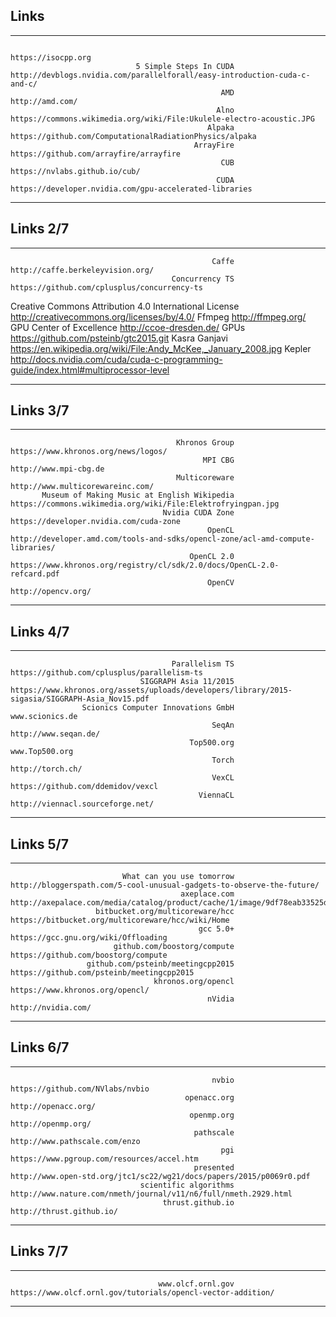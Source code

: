 ## Links
------------------------------------------------------ ----------------------------------------------------------------------------------------------------------------------------------------
                                                                                                                                                                             https://isocpp.org
                                5 Simple Steps In CUDA                                                                http://devblogs.nvidia.com/parallelforall/easy-introduction-cuda-c-and-c/
                                                   AMD                                                                                                                          http://amd.com/
                                                  Alno                                                                     https://commons.wikimedia.org/wiki/File:Ukulele-electro-acoustic.JPG
                                                Alpaka                                                                                  https://github.com/ComputationalRadiationPhysics/alpaka
                                             ArrayFire                                                                                                   https://github.com/arrayfire/arrayfire
                                                   CUB                                                                                                            https://nvlabs.github.io/cub/
                                                  CUDA                                                                                   https://developer.nvidia.com/gpu-accelerated-libraries
------------------------------------------------------ ----------------------------------------------------------------------------------------------------------------------------------------


## Links 2/7

------------------------------------------------------ ----------------------------------------------------------------------------------------------------------------------------------------
                                                 Caffe                                                                                                         http://caffe.berkeleyvision.org/
                                        Concurrency TS                                                                                              https://github.com/cplusplus/concurrency-ts
Creative Commons Attribution 4.0 International License                                                                                              http://creativecommons.org/licenses/by/4.0/
                                                Ffmpeg                                                                                                                       http://ffmpeg.org/
                              GPU Center of Excellence                                                                                                                  http://ccoe-dresden.de/
                                                  GPUs                                                                                                   https://github.com/psteinb/gtc2015.git
                                         Kasra Ganjavi                                                                          https://en.wikipedia.org/wiki/File:Andy_McKee,_January_2008.jpg
                                                Kepler                                                     http://docs.nvidia.com/cuda/cuda-c-programming-guide/index.html#multiprocessor-level
------------------------------------------------------ ----------------------------------------------------------------------------------------------------------------------------------------


## Links 3/7

------------------------------------------------------ ----------------------------------------------------------------------------------------------------------------------------------------
                                         Khronos Group                                                                                                      https://www.khronos.org/news/logos/
                                               MPI CBG                                                                                                                    http://www.mpi-cbg.de
                                         Multicoreware                                                                                                         http://www.multicorewareinc.com/
           Museum of Making Music at English Wikipedia                                                                             https://commons.wikimedia.org/wiki/File:Elektrofryingpan.jpg
                                      Nvidia CUDA Zone                                                                                                   https://developer.nvidia.com/cuda-zone
                                                OpenCL                                                           http://developer.amd.com/tools-and-sdks/opencl-zone/acl-amd-compute-libraries/
                                            OpenCL 2.0                                                                  https://www.khronos.org/registry/cl/sdk/2.0/docs/OpenCL-2.0-refcard.pdf
                                                OpenCV                                                                                                                       http://opencv.org/
------------------------------------------------------ ----------------------------------------------------------------------------------------------------------------------------------------


## Links 4/7

------------------------------------------------------ ----------------------------------------------------------------------------------------------------------------------------------------
                                        Parallelism TS                                                                                              https://github.com/cplusplus/parallelism-ts
                                 SIGGRAPH Asia 11/2015                                           https://www.khronos.org/assets/uploads/developers/library/2015-sigasia/SIGGRAPH-Asia_Nov15.pdf
                    Scionics Computer Innovations GmbH                                                                                                                          www.scionics.de
                                                 SeqAn                                                                                                                     http://www.seqan.de/
                                            Top500.org                                                                                                                           www.Top500.org
                                                 Torch                                                                                                                         http://torch.ch/
                                                 VexCL                                                                                                        https://github.com/ddemidov/vexcl
                                              ViennaCL                                                                                                         http://viennacl.sourceforge.net/
------------------------------------------------------ ----------------------------------------------------------------------------------------------------------------------------------------


## Links 5/7

------------------------------------------------------ ----------------------------------------------------------------------------------------------------------------------------------------
                             What can you use tomorrow                                                                    http://bloggerspath.com/5-cool-unusual-gadgets-to-observe-the-future/
                                          axeplace.com http://axepalace.com/media/catalog/product/cache/1/image/9df78eab33525d08d6e5fb8d27136e95/d/v/dv020_jpg_jumbo_h70433.001_black_flat3.jpg
                       bitbucket.org/multicoreware/hcc                                                                                        https://bitbucket.org/multicoreware/hcc/wiki/Home
                                              gcc 5.0+                                                                                                      https://gcc.gnu.org/wiki/Offloading
                           github.com/boostorg/compute                                                                                                      https://github.com/boostorg/compute
                     github.com/psteinb/meetingcpp2015                                                                                                https://github.com/psteinb/meetingcpp2015
                                    khronos.org/opencl                                                                                                          https://www.khronos.org/opencl/
                                                nVidia                                                                                                                       http://nvidia.com/
------------------------------------------------------ ----------------------------------------------------------------------------------------------------------------------------------------


## Links 6/7

------------------------------------------------------ ----------------------------------------------------------------------------------------------------------------------------------------
                                                 nvbio                                                                                                          https://github.com/NVlabs/nvbio
                                           openacc.org                                                                                                                      http://openacc.org/
                                            openmp.org                                                                                                                       http://openmp.org/
                                             pathscale                                                                                                            http://www.pathscale.com/enzo
                                                   pgi                                                                                               https://www.pgroup.com/resources/accel.htm
                                             presented                                                                      http://www.open-std.org/jtc1/sc22/wg21/docs/papers/2015/p0069r0.pdf
                                 scientific algorithms                                                                          http://www.nature.com/nmeth/journal/v11/n6/full/nmeth.2929.html
                                      thrust.github.io                                                                                                                 http://thrust.github.io/
------------------------------------------------------ ----------------------------------------------------------------------------------------------------------------------------------------


## Links 7/7

------------------------------------------------------ ----------------------------------------------------------------------------------------------------------------------------------------
                                     www.olcf.ornl.gov                                                                              https://www.olcf.ornl.gov/tutorials/opencl-vector-addition/
------------------------------------------------------ ----------------------------------------------------------------------------------------------------------------------------------------
